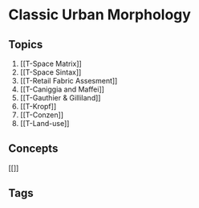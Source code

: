 # Classic Urban Morphology
## Topics
1. [[T-Space Matrix]]
2. [[T-Space Sintax]]
3. [[T-Retail Fabric Assesment]]
4. [[T-Caniggia and Maffei]]
5. [[T-Gauthier & Gilliland]]
6. [[T-Kropf]]
7. [[T-Conzen]]
8. [[T-Land-use]]


## Concepts
[[]]

## Tags
